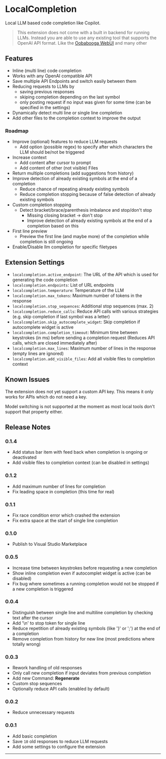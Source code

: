 # LocalCompletion

Local LLM based code completion like Copilot.

> This extension does not come with a built in backend for running LLMs. Instead you are able to use any existing tool that supports the OpenAI API format. Like the [Oobabooga WebUI](https://github.com/oobabooga/text-generation-webui) and many other

## Features

- Inline (multi line) code completion
- Works with any OpenAI compatible API
- Save multiple API Endpoints and switch easily between them
- Reducing requests to LLMs by
  - saving previous responses
  - skiping completion depending on the last symbol
  - only posting request if no input was given for some time (can be specified in the settings)
- Dynamically detect multi line or single line completion
- Add other files to the completion context to improve the output

### Roadmap

- Improve (optional) features to reduce LLM requests
  - Add option (possible regex) to specify after which characters the LLM should be/not be triggered
- Increase context
  - Add content after cursor to prompt
  - Add content of other (not visible) Files
- Return multiple completions (add suggestions from history)
- Improve detection of already existing symbols at the end of a completion
  - Reduce chance of repeating already existing symbols
  - Reduce completion stopping because of false detection of already existing symbols
- Custom completion stopping
  - Detect bracket/brace/parenthesis imbalance and stop/don't stop
    - Missing closing bracket -> don't stop
    - Improve detection of already existing symbols at the end of a completion based on this
- First line preview
  - Preview the first line (and maybe more) of the completion while completion is still ongoing
- Enable/Disable llm completion for specific filetypes

## Extension Settings

- `localcompletion.active_endpoint`: The URL of the API which is used for generating the code completion
- `localcompletion.endpoints`: List of URL endpoints
- `localcompletion.temperature`: Temperature of the LLM
- `localcompletion.max_tokens`: Maximum number of tokens in the response
- `localcompletion.stop_sequences`: Additional stop sequences (max. 2)
- `localcompletion.reduce_calls`: Reduce API calls with various strategies (e.g. skip completion if last symbol was a letter)
- `localcompletion.skip_autocomplete_widget`: Skip completion if autocomplete widget is active
- `localcompletion.completion_timeout`: Minimum time between keystrokes (in ms) before sending a completion request (Reduces API calls, which are closed immediately after)
- `localcompletion.max_lines`: Maximum number of lines in the response (empty lines are ignored)
- `localcompletion.add_visible_files`: Add all visible files to completion context

## Known Issues

The extension does not yet support a custom API key. This means it only works for APIs which do not need a key.

Model switching is not supported at the moment as most local tools don't support that property either.

## Release Notes

### 0.1.4

- Add status bar item with feed back when completion is ongoing or deactivated
- Add visible files to completion context (can be disabled in settings)

### 0.1.2

- Add maximum number of lines for completion
- Fix leading space in completion (this time for real)

### 0.1.1

- Fix race condition error which crashed the extension
- Fix extra space at the start of single line completion

### 0.1.0

- Publish to Visual Studio Marketplace

### 0.0.5

- Increase time between keystrokes before requesting a new completion
- Show inline completion even if autocomplet widget is active (can be disabled)
- Fix bug where sometimes a running completion would not be stopped if a new completion is triggered

### 0.0.4

- Distinguish between single line and multiline completion by checking text after the cursor
- Add '\n' to stop token for single line
- Reduce repetition of already existing symbols (like '}' or ';') at the end of a completion
- Remove completion from history for new line (most predictions where totally wrong)

### 0.0.3

- Rework handling of old responses
- Only call new completion if input deviates from previous completion
- Add new Command: **Regenerate**
- Custom stop sequences
- Optionally reduce API calls (enabled by default)

### 0.0.2

- Reduce unnecessary requests

### 0.0.1

- Add basic completion
- Save `10` old responses to reduce LLM requests
- Add some settings to configure the extension

---

